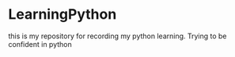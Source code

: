 # LearningPython
this is my repository for recording my python learning. Trying to be confident in python
